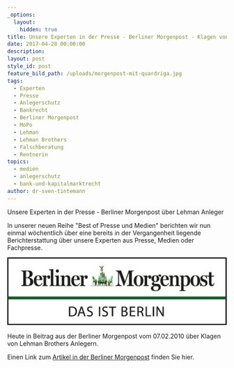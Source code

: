 ```yaml
---
_options:
  layout:
    hidden: true
title: Unsere Experten in der Presse - Berliner Morgenpost - Klagen von Lehman Anlegern
date: 2017-04-28 00:00:00
description:
layout: post
style_id: post
feature_bild_path: /uploads/morgenpost-mit-quardriga.jpg
tags:
  - Experten
  - Presse
  - Anlegerschutz
  - Bankrecht
  - Berliner Morgenpost
  - MoPo
  - Lehman
  - Lehman Brothers
  - Falschberatung
  - Rentnerin
topics:
  - medien
  - anlegerschutz
  - bank-und-kapitalmarktrecht
author: dr-sven-tintemann
---
```



Unsere Experten in der Presse - Berliner Morgenpost &uuml;ber Lehman Anleger

In unserer neuen Reihe "Best of Presse und Medien" berichten wir nun einmal w&ouml;chentlich &uuml;ber eine bereits in der Vergangenheit liegende Berichterstattung &uuml;ber unsere Experten aus Presse, Medien oder Fachpresse.

[![Berliner Morgenpost Logo - Fremde Marke](/uploads/versions/berliner-morgenpost---das-ist-berlin---x----546-168x---.png)](http://www.morgenpost.de/wirtschaft/article103960939/Berliner-Rentnerin-kaempft-gegen-Citibank.html)

Heute in Beitrag aus der Berliner Morgenpost vom 07.02.2010 &uuml;ber Klagen von Lehman Brothers Anlegern.

Einen Link zum [Artikel in der Berliner Morgenpost](http://www.morgenpost.de/wirtschaft/article103960939/Berliner-Rentnerin-kaempft-gegen-Citibank.html) finden Sie hier.

&nbsp;